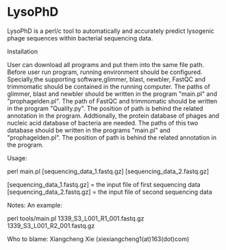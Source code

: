 # LysoPhD
LysoPhD is a perl/c tool to automatically and accurately predict lysogenic phage sequences within bacterial sequencing data.

Installation

User can download all programs and put them into the same file path.
Before user run program, running environment should be configured.
Specially,the supporting software,glimmer, blast, newbler, FastQC and trimmomatic should be contained in the running computer. The paths of glimmer, blast and newbler should be written in the program "main.pl" and "prophageIden.pl". The path of FastQC and trimmomatic should be written in the program "Quality.py".
The position of path is behind the related annotation in the program.
Addtionally, the protein database of phages and nucleic acid database of bacteria are needed. The paths of this two database should be written in the programs "main.pl" and "prophageIden.pl".
The position of path is behind the related annotation in the program.


Usage:

perl main.pl [sequencing_data_1.fastq.gz] [sequencing_data_2.fastq.gz]

[sequencing_data_1.fastq.gz] = the input file of first sequencing data 
[sequencing_data_2.fastq.gz] = the input file of second sequencing data

Notes:
An example:

perl tools/main.pl 1339_S3_L001_R1_001.fastq.gz 1339_S3_L001_R2_001.fastq.gz

Who to blame: Xiangcheng Xie (xiexiangcheng1(at)163(dot)com)
